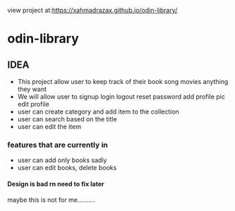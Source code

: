 view project at:https://xahmadrazax.github.io/odin-library/

# odin-library

## IDEA

- This project allow user to keep track of their book song movies anything they want
- We will allow user to signup login logout reset password add profile pic edit profile
- user can create category and add item to the collection
- user can search based on the title
- user can edit the item

### features that are currently in

- user can add only books sadly
- user can edit books, delete books

#### Design is bad rn need to fix later

maybe this is not for me..........
